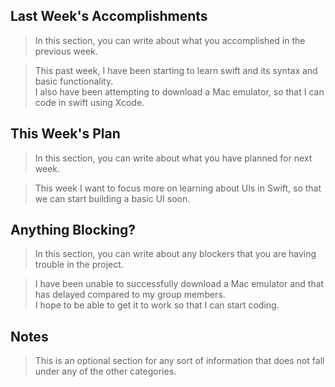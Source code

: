 ## Last Week's Accomplishments

> In this section, you can write about what you accomplished in the previous week.

> This past week, I have been starting to learn swift and its syntax and basic functionality. \
> I also have been attempting to download a Mac emulator, so that I can code in swift using Xcode.

## This Week's Plan

> In this section, you can write about what you have planned for next week.

> This week I want to focus more on learning about UIs in Swift, so that we can start building a basic UI soon.

## Anything Blocking?

> In this section, you can write about any blockers that you are having trouble in the project.

> I have been unable to successfully download a Mac emulator and that has delayed compared to my group members. \
> I hope to be able to get it to work so that I can start coding.

## Notes

> This is an optional section for any sort of information that does not fall under any of the other categories.

